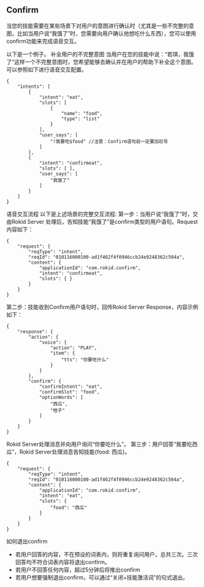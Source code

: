 ## Confirm

当您的技能需要在某些场景下对用户的意图进行确认时（尤其是一些不完整的意图，比如当用户说“我饿了”时，您需要向用户确认他想吃什么东西），您可以使用confirm功能来完成语音交互。

以下是一个例子。
补全用户的不完整意图
当用户在您的技能中说：“若琪，我饿了”这样一个不完整意图时，您希望能够去确认并在用户的帮助下补全这个意图。可以参照如下进行语音交互配置。
```
{
    "intents": [
        {
            "intent": "eat", 
            "slots": [
                {
                    "name": "food", 
                    "type": "list"
                }
            ], 
            "user_says": [
                "!我要吃$food" //注意：Confirm语句前一定要加叹号
            ]
        }, 
        {
            "intent": "confirmeat", 
            "slots": [ ], 
            "user_says": [
                "我饿了"
            ]
        }
    ]
}
```

语音交互流程
以下是上述场景的完整交互流程: 
第一步：当用户说“我饿了”时，交由Rokid Server 处理后，告知技能“我饿了”是confirm类型的用户语句。Request内容如下：
```
{
    "request": {
        "reqType": "intent", 
        "reqId": "010116000100-ad1f462f4f0946ccb24e9248362c504a", 
        "content": {
            "applicationId": "com.rokid.confirm", 
            "intent": "confirmeat", 
            "slots": { }
        }
    }
}
```
第二步：技能收到Confirm用户语句时，回传Rokid Server Response，内容示例如下：
```
{
    "response": {
        "action": {
            "voice": {
                "action": "PLAY", 
                "item": {
                    "tts": "你要吃什么"
                }
            }
        }, 
        "confirm": {
            "confirmIntent": "eat", 
            "confirmSlot": "food", 
            "optionWords": [
                "西瓜", 
                "桔子"
            ]
        }
    }
}
```
Rokid Server处理消息并向用户询问“你要吃什么”。
第三步：用户回答“我要吃西瓜”，Rokid Server处理消息告知技能{food: 西瓜}。
```
{
    "request": {
        "reqType": "intent", 
        "reqId": "010116000100-ad1f462f4f0946ccb24e9248362c504a", 
        "content": {
            "applicationId": "com.rokid.confirm", 
            "intent": "eat", 
            "slots": {
                "food": "西瓜"
            }
        }
    }
}
```

如何退出confirm
-	若用户回答的内容，不在预设的词表内，则将重复询问用户，总共三次。三次回答均不符合词表内容将退出confirm。
-	若用户不回答任何内容，超过5分钟后将推出confirm
-	若用户想要强制退出confirm，可以通过“关闭+技能激活词”的句式退出。
